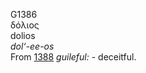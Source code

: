 <body>
  <p>G1386<br>  δόλιος  <br> dolios  <br><i>dol‘-ee-os </i><br>From <a href="g1388.htm">1388</a>  <i>guileful:</i> - deceitful.<br></p>
 </body>